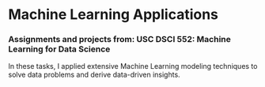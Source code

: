 # Machine Learning Applications
### Assignments and projects from: USC DSCI 552: Machine Learning for Data Science
In these tasks, I applied extensive Machine Learning modeling techniques to solve data problems and derive data-driven insights.
